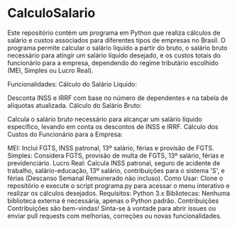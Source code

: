 # CalculoSalario

Este repositório contém um programa em Python que realiza cálculos de salário e custos associados para diferentes tipos de empresas no Brasil. O programa permite calcular o salário líquido a partir do bruto, o salário bruto necessário para atingir um salário líquido desejado, e os custos totais do funcionário para a empresa, dependendo do regime tributário escolhido (MEI, Simples ou Lucro Real).

Funcionalidades:
Cálculo do Salário Líquido:

Desconta INSS e IRRF com base no número de dependentes e na tabela de alíquotas atualizada.
Cálculo do Salário Bruto:

Calcula o salário bruto necessário para alcançar um salário líquido específico, levando em conta os descontos de INSS e IRRF.
Cálculo dos Custos do Funcionário para a Empresa:

MEI: Inclui FGTS, INSS patronal, 13º salário, férias e provisão de FGTS.
Simples: Considera FGTS, provisão de multa de FGTS, 13º salário, férias e previdenciário.
Lucro Real: Calcula INSS patronal, seguro de acidente de trabalho, salário-educação, 13º salário, contribuições para o sistema 'S', e férias (Descanso Semanal Remunerado não incluso).
Como Usar:
Clone o repositório e execute o script programa.py para acessar o menu interativo e realizar os cálculos desejados.
Requisitos:
Python 3.x
Bibliotecas: Nenhuma biblioteca externa é necessária, apenas o Python padrão.
Contribuições
Contribuições são bem-vindas! Sinta-se à vontade para abrir issues ou enviar pull requests com melhorias, correções ou novas funcionalidades.
